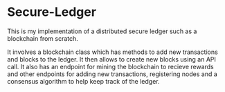 # Secure-Ledger

This is my implementation of a distributed secure ledger such as a blockchain from scratch.

It involves a blockchain class which has methods to add new transactions and blocks to the ledger. It then allows to create new blocks using an API call.
It also has an endpoint for mining the blockchain to recieve rewards and other endpoints for adding new transactions, registering nodes and a consensus algorithm to help keep track of the ledger.

